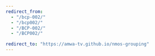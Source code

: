 ```yaml
---
redirect_from:
  - "/bcp-002/"
  - "/bcp002/"
  - "/BCP-002/"
  - "/BCP002/"

redirect_to: "https://amwa-tv.github.io/nmos-grouping"
---
```

